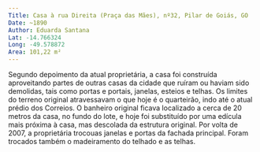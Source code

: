 ```yaml
---
Title: Casa à rua Direita (Praça das Mães), nº32, Pilar de Goiás, GO
Date: ~1890
Author: Eduarda Santana
Lat: -14.766324
Long: -49.578872
Area: 101,22 m²
---
```

 
Segundo depoimento da atual proprietária, a casa foi construída aproveitando partes de outras casas da cidade que ruíram ou haviam sido demolidas, tais como portas e portais, janelas, esteios e telhas. Os limites do terreno original atravessavam o que hoje é o quarteirão, indo até o atual prédio dos Correios. O banheiro original ficava localizado a cerca de 20 metros da casa, no fundo do lote, e hoje foi substituído por uma edícula mais próxima à casa, mas descolada da estrutura original. Por volta de 2007, a proprietária trocouas janelas e portas da fachada principal. Foram trocados também o madeiramento do telhado e as telhas.
